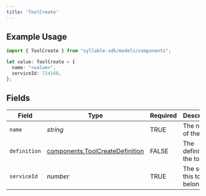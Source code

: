 ```yaml
---
title: 'ToolCreate'
---
```


## Example Usage

```typescript
import { ToolCreate } from "syllable-sdk/models/components";

let value: ToolCreate = {
  name: "<value>",
  serviceId: 724168,
};
```

## Fields

| Field                                                                              | Type                                                                               | Required                                                                           | Description                                                                        |
| ---------------------------------------------------------------------------------- | ---------------------------------------------------------------------------------- | ---------------------------------------------------------------------------------- | ---------------------------------------------------------------------------------- |
| `name`                                                                             | *string*                                                                           | TRUE                                                                 | The name of the tool                                                               |
| `definition`                                                                       | [components.ToolCreateDefinition](/sdk-docs/models/components/toolcreatedefinition) | FALSE                                                                 | The definition of the tool                                                         |
| `serviceId`                                                                        | *number*                                                                           | TRUE                                                                 | The service this tool belongs to                                                   |